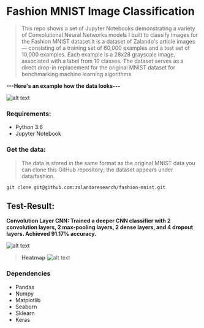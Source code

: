 # Fashion MNIST Image Classification

>This repo shows a set of Jupyter Notebooks demonstrating a variety of Convolutional Neural Networks models 
I built to classify images for the Fashion MNIST dataset.It is a dataset of Zalando's article images — consisting of a training set of 60,000 examples 
and a test set of 10,000 examples. Each example is a 28x28 grayscale image, associated with a label from 10 classes. The dataset serves as a direct drop-in replacement
for the original MNIST dataset for benchmarking machine learning algorithms

 **---Here's an example how the data looks---**
 
 
![alt text](https://user-images.githubusercontent.com/51887422/63302214-29c68780-c2fa-11e9-9ebe-3c78e96faff8.JPG)

### Requirements:
* Python 3.6
* Jupyter Notebook

### Get the data:


 >The data is stored in the same format as the original MNIST data
you can clone this GitHub repository; the dataset appears under data/fashion.



`
git clone git@github.com:zalandoresearch/fashion-mnist.git
`


## Test-Result:

**Convolution Layer CNN: Trained a deeper CNN classifier with 2 convolution layers, 2 max-pooling layers, 2 dense layers, and 4 dropout layers. Achieved 91.17% accuracy.**


![alt text](https://user-images.githubusercontent.com/51887422/63302806-b756a700-c2fb-11e9-9808-dd03c1966b50.JPG)



>**Heatmap**
![alt text](https://user-images.githubusercontent.com/51887422/63302857-d7866600-c2fb-11e9-92f1-aacfe0dae20e.JPG)




### Dependencies
* Pandas
* Numpy
* Matplotlib
* Seaborn
* Sklearn
* Keras

